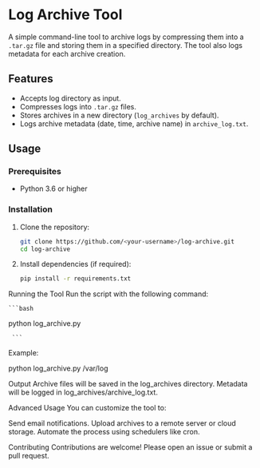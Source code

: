 # Log Archive Tool

A simple command-line tool to archive logs by compressing them into a `.tar.gz` file and storing them in a specified directory. The tool also logs metadata for each archive creation.

## Features
- Accepts log directory as input.
- Compresses logs into `.tar.gz` files.
- Stores archives in a new directory (`log_archives` by default).
- Logs archive metadata (date, time, archive name) in `archive_log.txt`.

## Usage

### Prerequisites
- Python 3.6 or higher

### Installation
1. Clone the repository:
   ```bash
   git clone https://github.com/<your-username>/log-archive.git
   cd log-archive
   
2. Install dependencies (if required):
   
    ```bash
    pip install -r requirements.txt

     ```
Running the Tool
Run the script with the following command:

    ```bash
   python log_archive.py <log-directory>
   
     ```
Example:

python log_archive.py /var/log


Output
Archive files will be saved in the log_archives directory.
Metadata will be logged in log_archives/archive_log.txt.


Advanced Usage
You can customize the tool to:

Send email notifications.
Upload archives to a remote server or cloud storage.
Automate the process using schedulers like cron.


Contributing
Contributions are welcome! Please open an issue or submit a pull request.





